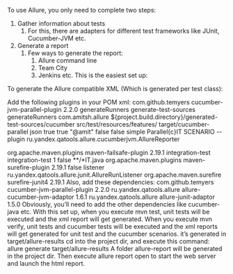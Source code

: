 To use Allure, you only need to complete two steps:

1. Gather information about tests
    1. For this, there are adapters for different test frameworks like JUnit, Cucumber-JVM etc.
2. Generate a report
    1. Few ways to generate the report:
        1. Allure command line
        2. Team City
        3. Jenkins etc.
This is the easiest set up:

To generate the Allure compatible XML (Which is generated per test class):

Add the following plugins in your POM xml:
<plugin>
    <groupId>com.github.temyers</groupId>
    <artifactId>cucumber-jvm-parallel-plugin</artifactId>
    <version>2.2.0</version>
    <executions>
        <execution>
            <id>generateRunners</id>
            <phase>generate-test-sources</phase>
            <goals>
                <goal>generateRunners</goal>
            </goals>
            <configuration>
                <!-- Mandatory -->
                <!-- comma separated list of package names to scan for glue code -->
                <glue>com.amitsh.allure</glue>
                <!-- These are optional, with the default values -->
                <!-- Where to output the generated tests -->
                <outputDirectory>${project.build.directory}/generated-test-sources/cucumber</outputDirectory>
                <!-- The directory, which must be in the root of the runtime classpath, containing your feature files.  -->
                <featuresDirectory>src/test/resources/features/</featuresDirectory>
                <!-- Directory where the cucumber report files shall be written  -->
                <cucumberOutputDir>target/cucumber-parallel</cucumberOutputDir>
                <!-- comma separated list of output formats -->
                <format>json</format>
                <!-- CucumberOptions.strict property -->
                <strict>true</strict>
                <!-- CucumberOptions.monochrome property -->
                <monochrome>true</monochrome>
                <!-- The tags to run, maps to CucumberOptions.tags property -->
                <tags>"@amit"</tags>
                <!-- If set to true, only feature files containing the required tags shall be generated. -->
                <filterFeaturesByTags>false</filterFeaturesByTags>
                <!-- Generate TestNG runners instead of JUnit ones. -->
                <useTestNG>false</useTestNG>
                <!-- The naming scheme to use for the generated test classes.  One of 'simple' or 'feature-title' -->
                <namingScheme>simple</namingScheme>
                <!-- The class naming pattern to use.  Only required/used if naming scheme is 'pattern'.-->
                <namingPattern>Parallel{c}IT</namingPattern>
                <!-- One of [SCENARIO, FEATURE]. SCENARIO generates one runner per scenario.  FEATURE generates a runner per feature. -->
                <parallelScheme>SCENARIO</parallelScheme>
                <cucumberOptions>--plugin ru.yandex.qatools.allure.cucumberjvm.AllureReporter</cucumberOptions>
            </configuration>
        </execution>
    </executions>
</plugin>

<plugin>
    <groupId>org.apache.maven.plugins</groupId>
    <artifactId>maven-failsafe-plugin</artifactId>
    <version>2.19.1</version>
    <executions>
        <execution>
            <phase>integration-test</phase>
            <goals>
                <goal>integration-test</goal>
            </goals>
            <configuration>
                <forkCount>1</forkCount>
                <reuseForks>false</reuseForks>
                <includes>
                    <include>**/*IT.java</include>
                </includes>
            </configuration>
        </execution>
    </executions>
</plugin>

<plugin>
    <groupId>org.apache.maven.plugins</groupId>
    <artifactId>maven-surefire-plugin</artifactId>
    <version>2.19.1</version>
    <configuration>
        <skipTests>false</skipTests>
        <properties>
            <property>
                <name>listener</name>
                <value>ru.yandex.qatools.allure.junit.AllureRunListener</value>
            </property>
        </properties>
    </configuration>
    <dependencies>
        <dependency>
            <groupId>org.apache.maven.surefire</groupId>
            <artifactId>surefire-junit4</artifactId>
            <version>2.19.1</version>
        </dependency>
    </dependencies>
</plugin>
Also, add these dependencies:
<!--Cucumber parallel plugin-->
<dependency>
    <groupId>com.github.temyers</groupId>
    <artifactId>cucumber-jvm-parallel-plugin</artifactId>
    <version>2.2.0</version>
</dependency>

<!--Allure dependencies-->
<dependency>
    <groupId>ru.yandex.qatools.allure</groupId>
    <artifactId>allure-cucumber-jvm-adaptor</artifactId>
    <version>1.6.1</version>
</dependency>

<dependency>
    <groupId>ru.yandex.qatools.allure</groupId>
    <artifactId>allure-junit-adaptor</artifactId>
    <version>1.5.0</version>
</dependency>
Obviously, you’ll need to add the other dependencies like cucumber-java etc.
With this set up, when you execute mvn test, unit tests will be executed and the xml report will get generated.
When you execute mvn verify, unit tests and cucumber tests will be executed and the xml reports will get generated for unit test and the cucumber scenarios.
it’s generated in target/allure-results
cd into the project dir, and execute this command: allure generate target/allure-results
A folder allure-report will be generated in the project dir.
Then execute allure report open to start the web server and launch the html report.
